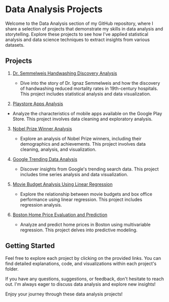 # Data Analysis Projects

Welcome to the Data Analysis section of my GitHub repository, where I share a selection of projects that demonstrate my skills in data analysis and storytelling. Explore these projects to see how I've applied statistical analysis and data science techniques to extract insights from various datasets.

## Projects

1. [Dr. Semmelweis Handwashing Discovery Analysis](https://github.com/ashay-thamankar/data_analysis/tree/main/Dr_Semmelweis_Handwashing_Discovery_analysis#dr-semmelweis-handwashing-discovery-analysis-)
   - Dive into the story of Dr. Ignaz Semmelweis and how the discovery of handwashing reduced mortality rates in 19th-century hospitals. This project includes statistical analysis and data visualization.
  
2. [Playstore Apps Analysis](https://github.com/ashay-thamankar/data_analysis/tree/main/playstore_app_analysis#android-app-store-analysis-unveiling-insights)
- Analyze the characteristics of mobile apps available on the Google Play Store. This project involves data cleaning and exploratory analysis.

3. [Nobel Prize Winner Analysis](https://github.com/ashay-thamankar/data_analysis/tree/main/Noble_Prize_Analysis#nobel-prize-analysis-project-)
   - Explore an analysis of Nobel Prize winners, including their demographics and achievements. This project involves data cleaning, analysis, and visualization.

4. [Google Trending Data Analysis](https://github.com/ashay-thamankar/data_analysis/tree/main/Google_trend_analysis#google-trends-analysis-project-)
   - Discover insights from Google's trending search data. This project includes time series analysis and data visualization.

5. [Movie Budget Analysis Using Linear Regression](https://github.com/ashay-thamankar/data_analysis/tree/main/movie_budget_analysis#movie-budget-analysis-)
   - Explore the relationship between movie budgets and box office performance using linear regression. This project includes regression analysis.

6. [Boston Home Price Evaluation and Prediction](https://github.com/ashay-thamankar/data_analysis/tree/main/home_price_valuation#boston-housing-price-prediction-and-home-price-valuation-data-analysis)
   - Analyze and predict home prices in Boston using multivariable regression. This project delves into predictive modeling.



## Getting Started

Feel free to explore each project by clicking on the provided links. You can find detailed explanations, code, and visualizations within each project's folder.

If you have any questions, suggestions, or feedback, don't hesitate to reach out. I'm always eager to discuss data analysis and explore new insights!

Enjoy your journey through these data analysis projects!
